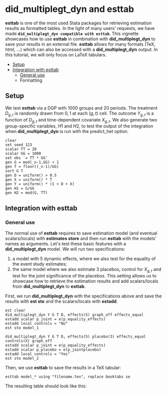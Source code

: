 # did_multiplegt_dyn and esttab

**esttab** is one of the most used Stata packages for retrieving estimation results as formatted tables. In the light of many users' requests, we have made **`did_multiplegt_dyn compatible with esttab`**. This vignette showcases how to use **esttab** in combination with **did_multiplegt_dyn** to save your results in an external file. **esttab** allows for many formats (TeX, html, ...) which can also be accessed with a **did_multiplegt_dyn** output. In this tutorial, we will only focus on LaTeX tabulars.

+ [Setup](#setup)
+ [Integration with esttab](#integration-with-esttab)
  - [General use](#general-use)
  - Formatting

## Setup

We test **esttab** via a DGP with 1000 groups and 20 periods. The treatment $D_{g,t}$ is randomly drawn from ${0,1}$ at each $(g,t)$ cell. The outcome $Y_{g,t}$ is a function of $D_{g,t}$ and time-dependent covariate $X_{g,t}$. We also generate two group-specific variables, $H1$ and $H2$, to test the output of the integration when **did_multiplegt_dyn** is run with the predict_het option.

```applescript
clear
set seed 123
scalar TT = 20
scalar GG = 1000
set obs `= TT * GG'
gen G = mod(_n-1,GG) + 1
gen T = floor((_n-1)/GG)
sort G T
gen D = uniform() > 0.5
gen X = uniform() * T
gen Y = uniform() * (1 + D + X)
gen H1 = G/GG
gen H2 = mod(G, TT)
```

## Integration with esttab

### General use
The normal use of **esttab** requires to save estimation model (and eventual scalars/locals) with **estimates store** and then run **esttab** with the models' names as arguments. Let's test these basic features with a **did_multiplegt_dyn** model. We will run two specifications:
1. a model with 5 dynamic effects, where we also test for the equality of the event study estimates;
2. the same model where we also estimate 3 placebos, control for $X_{g,t}$ and test for the joint significance of the placebos.
This setting allows us to showcase how to retrieve the estimation results and add scalars/locals from **did_multiplegt_dyn** to **esttab**. 

First, we run **did_multiplegt_dyn** with the specifications above and save the results with **est sto** and the scalars/locals with **estadd**.

```applescript
est clear
did_multiplegt_dyn Y G T D, effects(5) graph_off effects_equal
estadd scalar p_joint = e(p_equality_effects) 
estadd local controls = "No"
est sto model_1

did_multiplegt_dyn Y G T D, effects(5) placebo(3) effects_equal controls(X) graph_off
estadd scalar p_joint = e(p_equality_effects) 
estadd scalar p_placebo = e(p_jointplacebo)
estadd local controls = "Yes"
est sto model_2
```

Then, we use **esttab** to save the results in a TeX tabular:
```applescript
esttab model_* using "filename.tex", replace booktabs se
```

The resulting table should look like this:
<p>
  <image src="https://github.com/DiegoCiccia/did_multiplegt_dyn/blob/main/vignettes/assets/reg1.png" alt>
</p>
